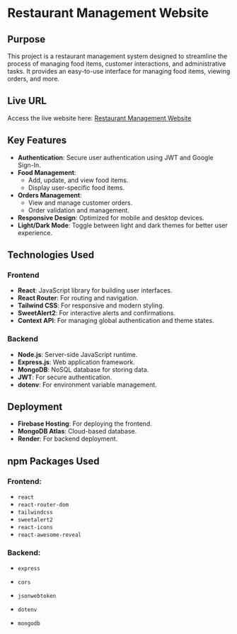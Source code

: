 # Restaurant Management Website

## Purpose

This project is a restaurant management system designed to streamline the process of managing food items, customer interactions, and administrative tasks. It provides an easy-to-use interface for managing food items, viewing orders, and more.

## Live URL

Access the live website here: [Restaurant Management Website](https://resturant-11c53.web.app/)

## Key Features

- **Authentication**: Secure user authentication using JWT and Google Sign-In.
- **Food Management**:
  - Add, update, and view food items.
  - Display user-specific food items.
- **Orders Management**:
  - View and manage customer orders.
  - Order validation and management.
- **Responsive Design**: Optimized for mobile and desktop devices.
- **Light/Dark Mode**: Toggle between light and dark themes for better user experience.

## Technologies Used

### Frontend

- **React**: JavaScript library for building user interfaces.
- **React Router**: For routing and navigation.
- **Tailwind CSS**: For responsive and modern styling.
- **SweetAlert2**: For interactive alerts and confirmations.
- **Context API**: For managing global authentication and theme states.

### Backend

- **Node.js**: Server-side JavaScript runtime.
- **Express.js**: Web application framework.
- **MongoDB**: NoSQL database for storing data.
- **JWT**: For secure authentication.
- **dotenv**: For environment variable management.

## Deployment

- **Firebase Hosting**: For deploying the frontend.
- **MongoDB Atlas**: Cloud-based database.
- **Render**: For backend deployment.

## npm Packages Used

### Frontend:

- `react`
- `react-router-dom`
- `tailwindcss`
- `sweetalert2`
- `react-icons`
- `react-awesome-reveal`

### Backend:

- `express`
- `cors`
- `jsonwebtoken`
- `dotenv`
- `mongodb`

  ```

  ```
